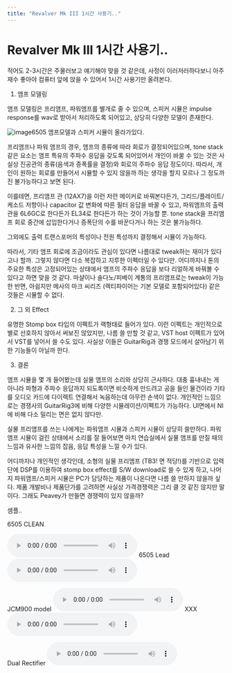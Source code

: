 ```yaml
---
title: "Revalver Mk III 1시간 사용기.."
---
```

# Revalver Mk III 1시간 사용기..

적어도 2-3시간은 주물러보고 얘기해야 맞을 것 같은데, 사정이 이러저러하다보니 아주 재수 좋아야 컴퓨터 앞에 앉을 수 있어서 1시간 사용기만 올려본다.

1. 앰프 모델링

앰프 모델링은 프리앰프, 파워앰프를 별개로 줄 수 있으며, 스피커 시뮬은 impulse response를 wav로 받아서 처리하도록 되어있고, 상당히 다양한 모델이 존재한다.

![image](fc502904e88bded6a8dd18d8faa7d126.jpg)6505 앰프모델과 스피커 시뮬이 올라가있다.



프리앰프나 파워 앰프의 경우, 앰프의 종류에 따라 회로가 결정되어있으며, tone stack 같은 요소는 앰프 특유의 주파수 응답을 갖도록 되어있어서 개인이 바꿀 수 있는 것은 사실상 진공관의 종류(음색과 증폭률을 결정)와 회로의 주파수 응답 정도이다. 따라서, 개인이 원하는 회로를 만들어서 시뮬할 수 있지 않을까 하는 생각을 할지 모르나 그 정도까진 불가능하다고 보면 된다. 

이를테면, 프리앰프 관 (12AX7)을 이런 저런 메이커로 바꿔본다든가, 그리드/플레이트/케소드 저항이나 capacitor 값 변화에 따른 필터 응답을 바꿀 수 있고, 파워앰프의 출력관을 6L6GC로 한다든가 EL34로 한다든가 하는 것이 가능할 뿐. tone stack을 프리앰프 회로 중간에 삽입한다거나 증폭단의 수를 바꾼다거나 하는 것은 불가능하다.

그외에도 출력 트랜스포머의 특성이나 전원 특성까지 결정해서 시뮬이 가능하다.

따라서, 기타 앰프 회로에 조금이라도 관심이 있다면 나름대로 tweak하는 재미가 있다고나 할까. 그렇지 않다면 다소 복잡하고 지루한 이펙터일 수 있다만. 어디까지나 톤의 주요한 특성은 고정되어있는 상태에서 앰프의 주파수 응답을 보다 리얼하게 바꿔볼 수 있다고 하면 맞을 것 같다. 마샬이나 솔다노/피베이 계통의 프리앰프로는 tweak이 가능한 반면, 아쉽지만 메사의 마크 씨리즈 (렉티파이어는 기본 모델로 포함되어있다) 같은 것들은 시뮬할 수 없다.

2. 그 외 Effect

유명한 Stomp box 타입의 이펙트가 랙형태로 들어가 있다. 이런 이펙트는 개인적으로 별로 선호하지 않아서 써보진 않았지만, 나름 쓸 만할 것 같고, VST host 이펙트가 있어서 VST를 넣어서 쓸 수도 있다. 사실상 이들은 GuitarRig과 경쟁 모드에서 살아남기 위한 기능들이 아닐까 한다.

3. 결론

앰프 시뮬을 몇 개 들어봤는데 실물 앰프의 소리와 상당히 근사하다. 대충 흉내내는 게 아니라 파형과 주파수 응답까지 되도록이면 비슷하게 만드려고 공을 들인 물건이라 기타를 오디오 카드에 다이렉트 연결해서 녹음하는데 아무런 손색이 없다. 개인적인 느낌으로는 경쟁사의 GuitarRig3에 비해 다양한 시뮬레이션/이펙트가 가능하다. UI면에서 NI에 비해 다소 밀리는 면은 없지 않다만.

실물 프리앰프를 쓰는 나에게는 파워앰프 시뮬과 스피커 시뮬이 상당히 쓸만하다. 파워앰프 시뮬이 걸린 상태에서 소리를 잘 들어보면 마치 연습실에서 실물 앰프를 만질 때의 느낌과 유사한 느낌의 잡음, 응답 특성을 느낄 수가 있다.

어디까지나 개인적인 생각인데, 소형의 실물 프리앰프 (TB3! 면 적당!)를 기반으로 입력단에 DSP를 이용하여 stomp box effect를 S/W download로 쓸 수 있게 하고, 나머지 파워앰프/스피커 시뮬은 PC가 담당하는 제품이 나온다면 나름 쓸 만하지 않을까 싶다. 제품 개발비나 제품단가를 고려하면 사실상 가격경쟁력은 그리 클 것 같진 않지만 말이다. 그래도 Peavey가 만들면 경쟁력이 있지 않을까?

샘플..

6505 CLEAN

![audio](6e537fc3cc8d88a3d9b4834c6085e945.mp3)
6505 Lead
![audio](0ecc43af32054eaf26ef651879b489f9.mp3)

JCM900 model
![audio](310082964aa6e0888dd1d47ae405c21e.mp3)
XXX
![audio](9b9082c9aabd97bfe9fa097da5bded96.mp3)

Dual Rectifier
![audio](0f00692880b1956eda3656a1d9359f55.mp3)



